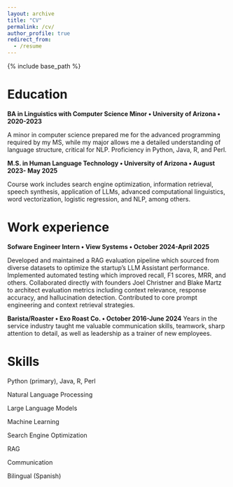 ```yaml
---
layout: archive
title: "CV"
permalink: /cv/
author_profile: true
redirect_from:
  - /resume
---
```


{% include base_path %}

Education
======
**BA in Linguistics with Computer Science Minor • University of Arizona • 2020-2023**

A minor in computer science prepared me for the advanced programming required by my MS, while my major allows me a detailed understanding of language structure, critical for NLP. Proficiency in Python, Java, R, and Perl.

**M.S. in Human Language Technology • University of Arizona • August 2023- May 2025**

Course work includes search engine optimization, information retrieval, speech synthesis, application of LLMs, advanced computational linguistics, word vectorization, logistic regression, and NLP, among others.


Work experience
======
**Sofware Engineer Intern • View Systems • October 2024-April 2025**

Developed and maintained a RAG evaluation pipeline which sourced from diverse datasets to optimize the startup’s LLM Assistant performance. Implemented automated testing which improved recall, F1 scores, MRR, and others. Collaborated directly with founders Joel Christner and Blake Martz to architect evaluation metrics including context relevance, response accuracy, and hallucination detection. Contributed to core prompt engineering and context retrieval strategies.

**Barista/Roaster • Exo Roast Co. • October 2016-June 2024**
Years in the service industry taught me valuable communication skills, teamwork, sharp attention to detail, as well as leadership as a trainer of new employees. 
  
Skills
======
Python (primary), Java, R, Perl

Natural Language Processing

Large Language Models

Machine Learning

Search Engine Optimization

RAG

Communication

Bilingual (Spanish)
